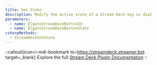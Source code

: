 ```yaml
---
title: Set State
description: Modify the active state of a Stream Deck key or dial
parameters:
  - name: ElgatoStreamDeckButtonId
  - name: ElgatoStreamDeckButtonState
csharpMethods:
  - StreamDeckSetState
---
```


::callout{icon=i-mdi-bookmark to=https://streamdeck.streamer.bot target=_blank}
Explore the full [Stream Deck Plugin Documentation](https://streamdeck.streamer.bot)
::